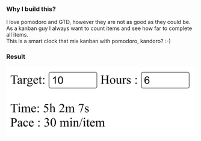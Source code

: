 ### Why I build this?

I love pomodoro and GTD, however they are not as good as they could be. <BR/>
As a kanban guy I always want to count items and see how far to complete all items. <BR/>
This is a smart clock that mix kanban with pomodoro, kandoro? :-)

### Result

![Kandoro](demo.png "Kandoro")
